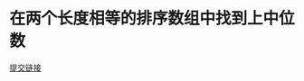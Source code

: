 # 在两个长度相等的排序数组中找到上中位数

[提交链接](https://www.nowcoder.com/practice/6fbe70f3a51d44fa9395cfc49694404f?tpId=117&&tqId=35071&rp=1&ru=/ta/job-code-high&qru=/ta/job-code-high/question-ranking)